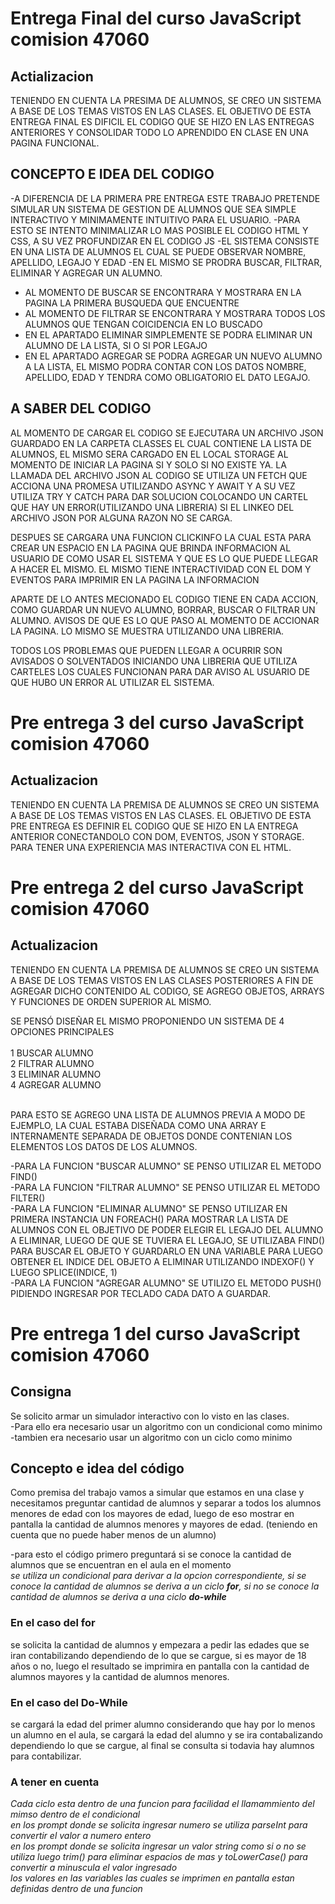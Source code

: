 # Entrega Final del curso JavaScript comision 47060

## Actializacion
TENIENDO EN CUENTA LA PRESIMA DE ALUMNOS, SE CREO UN SISTEMA A BASE DE LOS TEMAS VISTOS EN LAS CLASES.
EL OBJETIVO DE ESTA ENTREGA FINAL ES DIFICIL EL CODIGO QUE SE HIZO EN LAS ENTREGAS ANTERIORES Y CONSOLIDAR TODO LO APRENDIDO EN CLASE EN UNA PAGINA FUNCIONAL.

## CONCEPTO E IDEA DEL CODIGO
-A DIFERENCIA DE LA PRIMERA PRE ENTREGA ESTE TRABAJO PRETENDE SIMULAR UN SISTEMA DE GESTION DE ALUMNOS QUE SEA SIMPLE INTERACTIVO Y MINIMAMENTE INTUITIVO PARA EL USUARIO.
-PARA ESTO SE INTENTO MINIMALIZAR LO MAS POSIBLE EL CODIGO HTML Y CSS, A SU VEZ PROFUNDIZAR EN EL CODIGO JS
-EL SISTEMA CONSISTE EN UNA LISTA DE ALUMNOS EL CUAL SE PUEDE OBSERVAR NOMBRE, APELLIDO, LEGAJO Y EDAD
-EN EL MISMO SE PRODRA BUSCAR, FILTRAR, ELIMINAR Y AGREGAR UN ALUMNO.
- AL MOMENTO DE BUSCAR SE ENCONTRARA Y MOSTRARA EN LA PAGINA LA PRIMERA BUSQUEDA QUE ENCUENTRE
- AL MOMENTO DE FILTRAR SE ENCONTRARA Y MOSTRARA TODOS LOS ALUMNOS QUE TENGAN COICIDENCIA EN LO BUSCADO
- EN EL APARTADO ELIMINAR SIMPLEMENTE SE PODRA ELIMINAR UN ALUMNO DE LA LISTA, SI O SI POR LEGAJO
- EN EL APARTADO AGREGAR SE PODRA AGREGAR UN NUEVO ALUMNO A LA LISTA, EL MISMO PODRA CONTAR CON LOS DATOS NOMBRE, APELLIDO, EDAD Y TENDRA COMO OBLIGATORIO EL DATO LEGAJO.
## A SABER DEL CODIGO

AL MOMENTO DE CARGAR EL CODIGO SE EJECUTARA UN ARCHIVO JSON GUARDADO EN LA CARPETA CLASSES EL CUAL CONTIENE LA LISTA DE ALUMNOS, EL MISMO SERA CARGADO EN EL LOCAL STORAGE AL MOMENTO DE INICIAR LA PAGINA SI Y SOLO SI NO EXISTE YA.
LA LLAMADA DEL ARCHIVO JSON AL CODIGO SE UTILIZA UN FETCH QUE ACCIONA UNA PROMESA UTILIZANDO ASYNC Y AWAIT Y A SU VEZ UTILIZA TRY Y CATCH PARA DAR SOLUCION COLOCANDO UN CARTEL QUE HAY UN ERROR(UTILIZANDO UNA LIBRERIA) SI EL LINKEO DEL ARCHIVO JSON POR ALGUNA RAZON NO SE CARGA.

DESPUES SE CARGARA UNA FUNCION CLICKINFO LA CUAL ESTA PARA CREAR UN ESPACIO EN LA PAGINA QUE BRINDA INFORMACION AL USUARIO DE COMO USAR EL SISTEMA Y QUE ES LO QUE PUEDE LLEGAR A HACER EL MISMO.
EL MISMO TIENE INTERACTIVIDAD CON EL DOM Y EVENTOS PARA IMPRIMIR EN LA PAGINA LA INFORMACION

APARTE DE LO ANTES MECIONADO EL CODIGO TIENE EN CADA ACCION, COMO GUARDAR UN NUEVO ALUMNO, BORRAR, BUSCAR O FILTRAR UN ALUMNO. AVISOS DE QUE ES LO QUE PASO AL MOMENTO DE ACCIONAR LA PAGINA. LO MISMO SE MUESTRA UTILIZANDO UNA LIBRERIA.

TODOS LOS PROBLEMAS QUE PUEDEN LLEGAR A OCURRIR SON AVISADOS O SOLVENTADOS INICIANDO UNA LIBRERIA QUE UTILIZA CARTELES LOS CUALES FUNCIONAN PARA DAR AVISO AL USUARIO DE QUE HUBO UN ERROR AL UTILIZAR EL SISTEMA.



# Pre entrega 3 del curso JavaScript comision 47060

## Actualizacion
TENIENDO EN CUENTA LA PREMISA DE ALUMNOS SE CREO UN SISTEMA A BASE DE LOS TEMAS VISTOS EN LAS CLASES.
EL OBJETIVO DE ESTA PRE ENTREGA ES DEFINIR EL CODIGO QUE SE HIZO EN LA ENTREGA ANTERIOR CONECTANDOLO CON DOM, EVENTOS, JSON Y STORAGE. PARA TENER UNA EXPERIENCIA MAS INTERACTIVA CON EL HTML.

# Pre entrega 2 del curso JavaScript comision 47060

## Actualizacion
TENIENDO EN CUENTA LA PREMISA DE ALUMNOS SE CREO UN SISTEMA A BASE DE LOS TEMAS VISTOS EN LAS CLASES POSTERIORES A FIN DE AGREGAR DICHO CONTENIDO AL CODIGO, SE AGREGO OBJETOS, ARRAYS Y FUNCIONES DE ORDEN SUPERIOR AL MISMO.<br>

SE PENSÓ DISEÑAR EL MISMO PROPONIENDO UN SISTEMA DE 4 OPCIONES PRINCIPALES<br><br>
1 BUSCAR ALUMNO<br>
2 FILTRAR ALUMNO<br>
3 ELIMINAR ALUMNO<br>
4 AGREGAR ALUMNO<br><br>

PARA ESTO SE AGREGO UNA LISTA DE ALUMNOS PREVIA A MODO DE EJEMPLO, LA CUAL ESTABA DISEÑADA COMO UNA ARRAY E INTERNAMENTE SEPARADA DE OBJETOS DONDE CONTENIAN LOS ELEMENTOS LOS DATOS DE LOS ALUMNOS.<br>

-PARA LA FUNCION "BUSCAR ALUMNO" SE PENSO UTILIZAR EL METODO FIND() <br>
-PARA LA FUNCION "FILTRAR ALUMNO" SE PENSO UTILIZAR EL METODO FILTER()<br>
-PARA LA FUNCION "ELIMINAR ALUMNO" SE PENSO UTILIZAR EN PRIMERA INSTANCIA UN FOREACH() PARA MOSTRAR LA LISTA DE ALUMNOS CON EL OBJETIVO DE PODER ELEGIR EL LEGAJO DEL ALUMNO A ELIMINAR, LUEGO DE QUE SE TUVIERA EL LEGAJO, SE UTILIZABA FIND() PARA BUSCAR EL OBJETO Y GUARDARLO EN UNA VARIABLE PARA LUEGO OBTENER EL INDICE DEL OBJETO A ELIMINAR UTILIZANDO INDEXOF() Y LUEGO SPLICE(INDICE, 1)<br>
-PARA LA FUNCION "AGREGAR ALUMNO" SE UTILIZO EL METODO PUSH() PIDIENDO INGRESAR POR TECLADO CADA DATO A GUARDAR.<br>



# Pre entrega 1 del curso JavaScript comision 47060

## Consigna
Se solicito armar un simulador interactivo con lo visto en las clases. <br>
-Para ello era necesario usar un algoritmo con un condicional como minimo <br>
-tambien era necesario usar un algoritmo con un ciclo como minimo <br>

## Concepto e idea del código
Como premisa del trabajo vamos a simular que estamos en una clase y necesitamos preguntar cantidad de alumnos y  separar a todos los alumnos menores de edad con los mayores de edad, luego de eso mostrar en pantalla la cantidad de alumnos menores y mayores de edad. (teniendo en cuenta que no puede haber menos de un alumno) <br>

-para esto el código primero preguntará si se conoce la cantidad de alumnos que se encuentran en el aula en el momento <br> 
_se utiliza un condicional para derivar a la opcion correspondiente, si se conoce la cantidad de alumnos se deriva a un ciclo **for**, si no se conoce la cantidad de alumnos se deriva a una ciclo **do-while**_ <br>

### En el caso del for
se solicita la cantidad de alumnos y empezara a pedir las edades que se iran contabilizando dependiendo de lo que se cargue, si es mayor de 18 años o no, luego el resultado se imprimira en pantalla con la cantidad de alumnos mayores y la cantidad de alumnos menores. <br>

### En el caso del Do-While
se cargará la edad del primer alumno considerando que hay por lo menos un alumno en el aula, se cargará la edad del alumno y se ira contabalizando dependiendo lo que se cargue, al final se consulta si todavia hay alumnos para contabilizar. <br>

### A tener en cuenta
_Cada ciclo esta dentro de una funcion para facilidad el llamammiento del mimso dentro de el condicional_ <br>
_en los prompt donde se solicita ingresar numero se utiliza parseInt para convertir el valor a numero entero_ <br>
_en los prompt donde se solicita ingresar un valor string como si o no se utiliza luego trim() para eliminar espacios de mas y toLowerCase() para convertir a minuscula el valor ingresado_ <br>
_los valores en las variables las cuales se imprimen en pantalla estan definidas dentro de una funcion_ <br>
